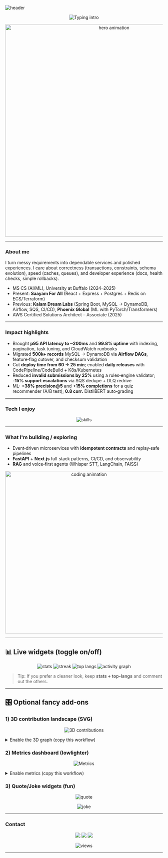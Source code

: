 ![header](https://capsule-render.vercel.app/api?type=waving\&height=220\&text=Sai%20Sampath%20Chinthapalli\&fontSize=36\&fontAlign=50\&fontAlignY=36\&color=0:06B6D4,100:7C3AED\&fontColor=ffffff\&animation=twinkling)

<p align="center">
  <img src="https://readme-typing-svg.demolab.com?font=Fira+Code&size=22&pause=1100&center=true&vCenter=true&width=900&lines=Backend+SDE+%E2%80%A2+Event%E2%80%91Driven+Systems+%E2%80%A2+AI%2FML;FastAPI+%7C+PostgreSQL+%7C+Redis+%7C+Docker+%7C+AWS;Next.js+%7C+TypeScript+%7C+Tailwind;Idempotent+events%2C+observability%2C+developer+experience" alt="Typing intro" />
</p>

<p align="center">
  <!-- Replace with your own GIF stored in this repo (e.g., /assets/hero.gif) -->
  <img src="https://media.giphy.com/media/v1.Y2lkPTc5MGI3NjExazRyaWFyN3ZuaGlqY3Z5M3Fxb2tocHV5bXl2cGh6b2VobmFieGFtbiZjdD1n/WUlplcMpOCEmTGBtBW/giphy.gif" width="680" alt="hero animation" />
</p>

---

### About me

I turn messy requirements into dependable services and polished experiences. I care about correctness (transactions, constraints, schema evolution), speed (caches, queues), and developer experience (docs, health checks, simple rollbacks).

* MS CS (AI/ML), University at Buffalo (2024–2025)
* Present: **Saayam For All** (React + Express + Postgres + Redis on ECS/Terraform)
* Previous: **Kalam Dream Labs** (Spring Boot, MySQL → DynamoDB, Airflow, SQS, CI/CD), **Phoenix Global** (ML with PyTorch/Transformers)
* AWS Certified Solutions Architect – Associate (2025)

---

### Impact highlights

* Brought **p95 API latency to \~200ms** and **99.8% uptime** with indexing, pagination, task tuning, and CloudWatch runbooks
* Migrated **500k+ records** MySQL → DynamoDB via **Airflow DAGs**, feature‑flag cutover, and checksum validation
* Cut **deploy time from 60 → 25 min**; enabled **daily releases** with CodePipeline/CodeBuild + K8s/Kubernetes
* Reduced **invalid submissions by 25%** using a rules‑engine validator; **‑15% support escalations** via SQS dedupe + DLQ redrive
* ML: **+38% precision\@5** and **+15% completions** for a quiz recommender (A/B test); **0.8 corr.** DistilBERT auto‑grading

---

### Tech I enjoy

<p align="center">
  <img src="https://skillicons.dev/icons?i=python,fastapi,flask,postgres,redis,docker,aws,terraform,airflow,linux,git,githubactions,java,spring,ts,nodejs,express,nextjs,react,tailwind,prisma,pytorch,sklearn,pandas,numpy&perline=12" alt="skills" />
</p>

---

### What I'm building / exploring

* Event‑driven microservices with **idempotent contracts** and replay‑safe pipelines
* **FastAPI** + **Next.js** full‑stack patterns, CI/CD, and observability
* **RAG** and voice‑first agents (Whisper STT, LangChain, FAISS)

<p align="center">
  <!-- Optional secondary GIF (replace path with an asset in your repo) -->
  <img src="https://media.giphy.com/media/v1.Y2lkPTc5MGI3NjExb2k4Z2h3aHFxYzZzM3k2M3c2bXBwdXBjMGNwN2RyZmw2bmVrbzQxeSZjdD1n/coxQHKASG60HrHtvkt/giphy.gif" width="520" alt="coding animation" />
</p>

---

## 📊 Live widgets (toggle on/off)

<div align="center">

<!-- GitHub Stats -->

<img src="https://github-readme-stats.vercel.app/api?username=sampath-009&show_icons=true&rank_icon=github&hide_border=true" alt="stats" />

<!-- Streak -->

<img src="https://github-readme-streak-stats.herokuapp.com/?user=sampath-009&hide_border=true" alt="streak" />

<!-- Languages -->

<img src="https://github-readme-stats.vercel.app/api/top-langs/?username=sampath-009&layout=compact&hide_border=true" alt="top langs" />

<!-- Activity Graph -->

<img src="https://github-readme-activity-graph.vercel.app/graph?username=sampath-009&hide_border=true&custom_title=Contribution%20Graph" alt="activity graph" />

</div>

> Tip: If you prefer a cleaner look, keep **stats + top‑langs** and comment out the others.

---

## 🎛️ Optional fancy add‑ons

### 1) 3D contribution landscape (SVG)

<p align="center"><img src="./profile-3d-contrib/profile-night-rainbow.svg" alt="3D contributions" /></p>

<details>
<summary>Enable the 3D graph (copy this workflow)</summary>

```yaml
name: 3D Contributions
on:
  schedule:
    - cron: "0 2 * * *"  # daily at 02:00 UTC
  workflow_dispatch:

jobs:
  build:
    runs-on: ubuntu-latest
    steps:
      - uses: actions/checkout@v4
      - uses: yoshi389111/github-profile-3d-contrib@v3
        with:
          USERNAME: sampath-009
      - name: Commit & push
        run: |
          git config user.name "github-actions[bot]"
          git config user.email "41898282+github-actions[bot]@users.noreply.github.com"
          git add -A
          git commit -m "Generate 3D profile (auto)" || echo "No changes"
          git push
```

</details>

### 2) Metrics dashboard (lowlighter)

<p align="center"><img src="./metrics.svg" alt="Metrics" /></p>

<details>
<summary>Enable metrics (copy this workflow)</summary>

> Create a classic Personal Access Token named **METRICS\_TOKEN** with `read:user` and `repo` scopes and add it in **Settings → Secrets → Actions**.

```yaml
name: Metrics
on:
  schedule:
    - cron: "0 3 * * *"  # daily at 03:00 UTC
  workflow_dispatch:

jobs:
  build:
    runs-on: ubuntu-latest
    steps:
      - uses: lowlighter/metrics@latest
        with:
          token: ${{ secrets.METRICS_TOKEN }}
          user: sampath-009
          template: classic
          base: header, activity, community, repositories, metadata
          config_timezone: America/New_York
          plugin_isocalendar: yes
          plugin_isocalendar_duration: full-year
          plugin_languages: yes
          plugin_languages_sections: most-used
          plugin_languages_indepth: yes
          plugin_achievements: yes
          plugin_habits: yes
```

</details>

### 3) Quote/Joke widgets (fun)

<p align="center">
  <img src="https://quotes-github-readme.vercel.app/api?type=horizontal&theme=light" alt="quote" />
</p>
<p align="center">
  <img src="https://readme-jokes.vercel.app/api?hideBorder&bgColor=ffffff00" alt="joke" />
</p>

<!-- Snake animation is intentionally omitted by default; can be added later if desired. -->

---

### Contact

<p align="center">
  <!-- Replace # with your actual links -->
  <a href="#"><img src="https://img.shields.io/badge/LinkedIn-0A66C2?logo=linkedin&logoColor=white" /></a>
  <a href="mailto:your.name@email.com"><img src="https://img.shields.io/badge/Email-D14836?logo=gmail&logoColor=white" /></a>
  <a href="#"><img src="https://img.shields.io/badge/X-000000?logo=x&logoColor=white" /></a>
</p>

<p align="center">
  <img src="https://komarev.com/ghpvc/?username=sampath-009&style=flat" alt="views" />
</p>

---

<!-- Implementation notes (not visible on profile):
1) Repo must be named exactly your username: sampath-009. Put this text in README.md at repo root.
2) For GIFs, add files under /assets and update the <img src> paths accordingly.
3) To keep it link‑free, avoid adding direct project links; pin repos instead via Profile → Customize your pins.
4) Tweak colors by changing the capsule-render color gradient and the typing SVG lines.
-->
